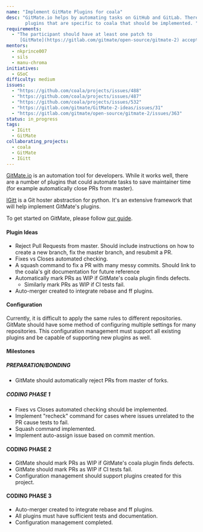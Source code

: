 ```yaml
---
name: "Implement GitMate Plugins for coala"
desc: "GitMate.io helps by automating tasks on GitHub and GitLab. There are new
       plugins that are specific to coala that should be implemented. "
requirements:
  - "The participant should have at least one patch to 
     [GitMate](https://gitlab.com/gitmate/open-source/gitmate-2) accepted."
mentors:
  - nkprince007
  - sils
  - manu-chroma
initiatives:
  - GSoC
difficulty: medium
issues:
  - "https://github.com/coala/projects/issues/488"
  - "https://github.com/coala/projects/issues/487"
  - "https://github.com/coala/projects/issues/532"
  - "https://gitlab.com/gitmate/GitMate-2-ideas/issues/31"
  - "https://gitlab.com/gitmate/open-source/gitmate-2/issues/363"
status: in_progress
tags:
  - IGitt
  - GitMate
collaborating_projects:
  - coala
  - GitMate
  - IGitt
---
```


[GitMate.io](https://gitmate.io/) is an automation tool for developers. 
While it works well, there are a number of plugins that could automate tasks 
to save maintainer time (for example automatically close PRs from master).

[IGitt](https://igitt.gitmate.io/index.html) is a Git hoster abstraction 
for python. It's an extensive framework that will help implement GitMate's plugins.

To get started on GitMate, please follow 
[our guide](http://docs.gitmate.io/Developers/Newcomers_Guide/).

#### Plugin Ideas

* Reject Pull Requests from master. Should include 
  instructions on how to create a new branch, fix the master branch, and 
  resubmit a PR.
* Fixes vs Closes automated checking.
* A squash command to fix a PR with many messy commits. 
  Should link to the coala's git documentation for future reference
* Automatically mark PRs as WIP if GitMate's coala plugin finds defects.
  * Similarly mark PRs as WIP if CI tests fail.
* Auto-merger created to integrate rebase and ff plugins.

#### Configuration

Currently, it is difficult to apply the same rules to different repositories. 
GitMate should have some method of configuring multiple settings for many 
repositories. This configuration management must 
support all existing plugins and be capable of supporting new plugins as well.

#### Milestones

##### PREPARATION/BONDING
* GitMate should automatically reject PRs from master of forks.

##### CODING PHASE 1
* Fixes vs Closes automated checking should be implemented.
* Implement "recheck" command for cases where issues unrelated to the 
  PR cause tests to fail.
* Squash command implemented.
* Implement auto-assign issue based on commit mention.

#### CODING PHASE 2
* GitMate should mark PRs as WIP if GitMate's coala plugin finds defects.
* GitMate should mark PRs as WIP if CI tests fail.
* Configuration management should support plugins created for this project.

#### CODING PHASE 3
* Auto-merger created to integrate rebase and ff plugins.
* All plugins must have sufficient tests and documentation.
* Configuration management completed.
